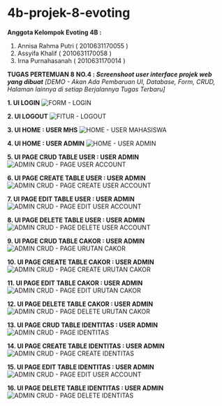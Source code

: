 # 4b-projek-8-evoting

__Anggota Kelompok Evoting 4B :__

1. Annisa Rahma Putri  ( 2010631170055 )
2. Assyifa Khalif      ( 2010631170058 )
3. Irna Purnahasanah   ( 2010631170014 )


__TUGAS PERTEMUAN 8__
__NO.4 : *Screenshoot user interface projek web yang dibuat*__
*[DEMO - Akan Ada Pembaruan UI, Database, Form, CRUD, Halaman lainnya di setiap Berjalannya Tugas Terbaru]*

__1. UI LOGIN__
![FORM - LOGIN](https://user-images.githubusercontent.com/98871006/162578743-9b14e95d-8a39-46a9-9bac-252ecc816414.jpeg)

__2. UI LOGOUT__
![FITUR - LOGOUT](https://user-images.githubusercontent.com/98871006/162579887-181d46d5-480e-473b-a25f-839046b640c8.jpeg)


__3. UI HOME : USER MHS__
![HOME - USER MAHASISWA](https://user-images.githubusercontent.com/98871006/162578781-add13ea0-48b3-4322-a553-eed7e5fcd6c2.jpeg)


__4. UI HOME : USER ADMIN__
![HOME - USER ADMIN](https://user-images.githubusercontent.com/98871006/162578803-21a05f95-4c47-40b3-ad37-805e6ba35324.jpeg)


__5. UI PAGE CRUD TABLE USER : USER ADMIN__
![ADMIN CRUD - PAGE USER ACCOUNT](https://user-images.githubusercontent.com/98871006/162579068-eecae478-8316-46a1-8932-a46488498986.jpeg)

__6. UI PAGE CREATE TABLE USER : USER ADMIN__
![ADMIN CRUD - PAGE CREATE USER ACCOUNT](https://user-images.githubusercontent.com/98871006/162579110-20a58bf3-b621-4272-aba3-053e5ad41247.jpeg)

__7. UI PAGE EDIT TABLE USER : USER ADMIN__
![ADMIN CRUD - PAGE EDIT USER ACCOUNT](https://user-images.githubusercontent.com/98871006/162579337-9f854e56-a084-4316-945d-549bf30f369a.png)

__8. UI PAGE DELETE TABLE USER : USER ADMIN__
![ADMIN CRUD - PAGE DELETE USER ACCOUNT](https://user-images.githubusercontent.com/98871006/162579738-08973cc7-0e14-4997-9f40-c82da1cec35b.png)


__9. UI PAGE CRUD TABLE CAKOR : USER ADMIN__
![ADMIN CRUD - PAGE URUTAN CAKOR](https://user-images.githubusercontent.com/98871006/162578946-16a600d5-c4eb-4eff-a858-bc10c15ef9ce.jpeg)

__10. UI PAGE CREATE TABLE CAKOR : USER ADMIN__
![ADMIN CRUD - PAGE CREATE URUTAN CAKOR](https://user-images.githubusercontent.com/98871006/162579556-a0352b36-33d1-4c58-b71c-514331656d5b.png)

__11. UI PAGE EDIT TABLE CAKOR : USER ADMIN__
![ADMIN CRUD - PAGE EDIT URUTAN CAKOR](https://user-images.githubusercontent.com/98871006/162578985-7b4432b8-ac30-4bd7-96e0-05c237eaacf0.jpeg)

__12. UI PAGE DELETE TABLE CAKOR : USER ADMIN__
![ADMIN CRUD - PAGE DELETE URUTAN CAKOR](https://user-images.githubusercontent.com/98871006/162579600-44fdb5b9-48ae-4af5-902a-940c380f464e.png)


__13. UI PAGE CRUD TABLE IDENTITAS : USER ADMIN__
![ADMIN CRUD - PAGE IDENTITAS](https://user-images.githubusercontent.com/98871006/162579819-95a0c345-9ed6-4298-97b0-9ca38a427ea1.jpeg)

__14. UI PAGE CREATE TABLE IDENTITAS : USER ADMIN__
![ADMIN CRUD - PAGE CREATE IDENTITAS](https://user-images.githubusercontent.com/98871006/162579841-960f4e60-2e04-49a1-ac2e-792cf5c6c674.jpeg)

__15. UI PAGE EDIT TABLE IDENTITAS : USER ADMIN__
![ADMIN CRUD - PAGE EDIT USER ACCOUNT](https://user-images.githubusercontent.com/98871006/162579977-c1f4649e-5300-49b9-a42e-d9ac57caacc0.png)

__16. UI PAGE DELETE TABLE IDENTITAS : USER ADMIN__
![ADMIN CRUD - PAGE DELETE IDENTITAS](https://user-images.githubusercontent.com/98871006/162580018-0a5dbc3d-b196-425e-b12d-1115e9f1a569.png)

